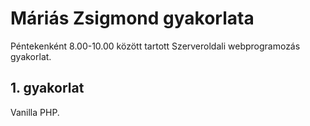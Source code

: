 # Máriás Zsigmond gyakorlata

Péntekenként 8.00-10.00 között tartott Szerveroldali webprogramozás gyakorlat.

## 1. gyakorlat

Vanilla PHP.